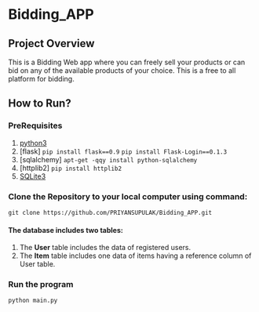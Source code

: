 # Bidding_APP

## Project Overview
This is a Bidding Web app where you can freely sell your products or can bid on any of the available products of your choice.
This is a free to all platform for bidding.

## How to Run?
### PreRequisites
1. [python3](https://www.python.org/downloads/)
2. [flask] `pip install flask==0.9` `pip install Flask-Login==0.1.3`
3. [sqlalchemy] `apt-get -qqy install python-sqlalchemy`
4. [httplib2]  `pip install httplib2`
5. [SQLite3](https://linuxhint.com/install-sqlite-ubuntu-linux-mint/)    

### Clone the Repository to your local computer using command:
`git clone https://github.com/PRIYANSUPULAK/Bidding_APP.git`

#### The database includes two tables:
1. The **User** table includes the data of registered users.
2. The **Item** table includes one data of items having a reference column of User table.

### Run the program
`python main.py`

